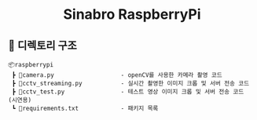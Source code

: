 <div align="center">
  <h1>Sinabro RaspberryPi</h1>
</div>

## 📁 디렉토리 구조
```
📦raspberrypi  
 ┣ 📜camera.py                   - openCV를 사용한 카메라 촬영 코드
 ┣ 📜cctv_streaming.py           - 실시간 촬영한 이미지 크롭 및 서버 전송 코드
 ┣ 📜cctv_test.py                - 테스트 영상 이미지 크롭 및 서버 전송 코드 (시연용)
 ┗ 📜requirements.txt            - 패키지 목록
```
